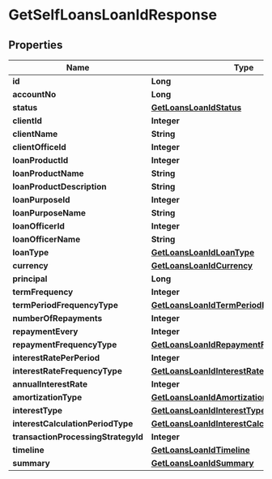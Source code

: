 # GetSelfLoansLoanIdResponse

## Properties
Name | Type | Description | Notes
------------ | ------------- | ------------- | -------------
**id** | **Long** |  |  [optional]
**accountNo** | **Long** |  |  [optional]
**status** | [**GetLoansLoanIdStatus**](GetLoansLoanIdStatus.md) |  |  [optional]
**clientId** | **Integer** |  |  [optional]
**clientName** | **String** |  |  [optional]
**clientOfficeId** | **Integer** |  |  [optional]
**loanProductId** | **Integer** |  |  [optional]
**loanProductName** | **String** |  |  [optional]
**loanProductDescription** | **String** |  |  [optional]
**loanPurposeId** | **Integer** |  |  [optional]
**loanPurposeName** | **String** |  |  [optional]
**loanOfficerId** | **Integer** |  |  [optional]
**loanOfficerName** | **String** |  |  [optional]
**loanType** | [**GetLoansLoanIdLoanType**](GetLoansLoanIdLoanType.md) |  |  [optional]
**currency** | [**GetLoansLoanIdCurrency**](GetLoansLoanIdCurrency.md) |  |  [optional]
**principal** | **Long** |  |  [optional]
**termFrequency** | **Integer** |  |  [optional]
**termPeriodFrequencyType** | [**GetLoansLoanIdTermPeriodFrequencyType**](GetLoansLoanIdTermPeriodFrequencyType.md) |  |  [optional]
**numberOfRepayments** | **Integer** |  |  [optional]
**repaymentEvery** | **Integer** |  |  [optional]
**repaymentFrequencyType** | [**GetLoansLoanIdRepaymentFrequencyType**](GetLoansLoanIdRepaymentFrequencyType.md) |  |  [optional]
**interestRatePerPeriod** | **Integer** |  |  [optional]
**interestRateFrequencyType** | [**GetLoansLoanIdInterestRateFrequencyType**](GetLoansLoanIdInterestRateFrequencyType.md) |  |  [optional]
**annualInterestRate** | **Integer** |  |  [optional]
**amortizationType** | [**GetLoansLoanIdAmortizationType**](GetLoansLoanIdAmortizationType.md) |  |  [optional]
**interestType** | [**GetLoansLoanIdInterestType**](GetLoansLoanIdInterestType.md) |  |  [optional]
**interestCalculationPeriodType** | [**GetLoansLoanIdInterestCalculationPeriodType**](GetLoansLoanIdInterestCalculationPeriodType.md) |  |  [optional]
**transactionProcessingStrategyId** | **Integer** |  |  [optional]
**timeline** | [**GetLoansLoanIdTimeline**](GetLoansLoanIdTimeline.md) |  |  [optional]
**summary** | [**GetLoansLoanIdSummary**](GetLoansLoanIdSummary.md) |  |  [optional]
